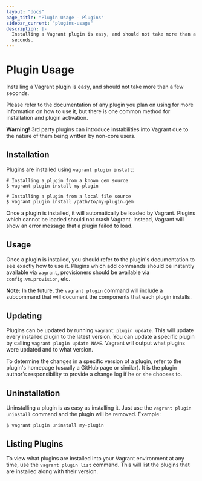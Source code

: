 ```yaml
---
layout: "docs"
page_title: "Plugin Usage - Plugins"
sidebar_current: "plugins-usage"
description: |-
  Installing a Vagrant plugin is easy, and should not take more than a few
  seconds.
---
```


# Plugin Usage

Installing a Vagrant plugin is easy, and should not take more than a few seconds.

Please refer to the documentation of any plugin you plan on using for
more information on how to use it, but there is one common method for
installation and plugin activation.

<div class="alert alert-warning">
  <strong>Warning!</strong> 3rd party plugins can introduce instabilities
  into Vagrant due to the nature of them being written by non-core users.
</div>

## Installation

Plugins are installed using `vagrant plugin install`:

```shell
# Installing a plugin from a known gem source
$ vagrant plugin install my-plugin

# Installing a plugin from a local file source
$ vagrant plugin install /path/to/my-plugin.gem
```

Once a plugin is installed, it will automatically be loaded by Vagrant.
Plugins which cannot be loaded should not crash Vagrant. Instead,
Vagrant will show an error message that a plugin failed to load.

## Usage

Once a plugin is installed, you should refer to the plugin's documentation
to see exactly how to use it. Plugins which add commands should be instantly
available via `vagrant`, provisioners should be available via
`config.vm.provision`, etc.

**Note:** In the future, the `vagrant plugin` command will include a
subcommand that will document the components that each plugin installs.

## Updating

Plugins can be updated by running `vagrant plugin update`. This will
update every installed plugin to the latest version. You can update a
specific plugin by calling `vagrant plugin update NAME`. Vagrant will
output what plugins were updated and to what version.

To determine the changes in a specific version of a plugin, refer to
the plugin's homepage (usually a GitHub page or similar). It is the
plugin author's responsibility to provide a change log if he or she
chooses to.

## Uninstallation

Uninstalling a plugin is as easy as installing it. Just use the
`vagrant plugin uninstall` command and the plugin will be removed. Example:

```shell
$ vagrant plugin uninstall my-plugin
```

## Listing Plugins

To view what plugins are installed into your Vagrant environment at
any time, use the `vagrant plugin list` command. This will list the plugins
that are installed along with their version.
